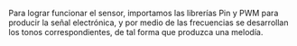 Para lograr funcionar el sensor, importamos las librerías Pin y PWM para producir la señal electrónica, y
por medio de las frecuencias se desarrollan los tonos correspondientes, de tal forma que produzca una melodía.

